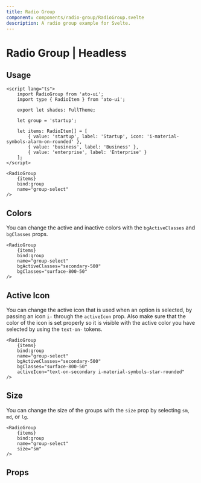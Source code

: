 ```yaml
---
title: Radio Group
component: components/radio-group/RadioGroup.svelte
description: A radio group example for Svelte.
---
```


<script>
    import PropsTable from './PropsTable.svelte';
    import RadioGroup from '$lib/components/radio-group/RadioGroup.svelte';
    import docs from '$lib/components/radio-group/RadioGroup.svelte?raw&sveld';

	let items = [
		{
			value: 'startup',
			label: 'Startup',
			// subLabel: 'This is a startup',
			icon: 'i-material-symbols-alarm-on-rounded'
		},
		{ value: 'business', label: 'Business' },
		{ value: 'enterprise', label: 'Enterprise' }
	];

    let group = 'startup';

	let activeIcon = 'i-material-symbols-check-circle-outline-rounded text-on-primary';
</script>

# Radio Group | Headless

## Usage

<div class="w-full flex justify-center items-center py-20 rounded-container border-1 border-surface-500/30-200/30 my-4">
    <RadioGroup {items} name="group-1" {activeIcon} {group} />
</div>

```svelte
<script lang="ts">
    import RadioGroup from 'ato-ui';
	import type { RadioItem } from 'ato-ui';

	export let shades: FullTheme;

    let group = 'startup';

	let items: RadioItem[] = [
		{ value: 'startup', label: 'Startup', icon: 'i-material-symbols-alarm-on-rounded' },
		{ value: 'business', label: 'Business' },
		{ value: 'enterprise', label: 'Enterprise' }
	];
</script>

<RadioGroup
    {items}
    bind:group
    name="group-select"
/>
```

## Colors

You can change the active and inactive colors with the `bgActiveClasses` and `bgClasses` props.

<div class="w-full flex flex-col gap-4 justify-center items-center py-20 rounded-container border-1 border-surface-500/30-200/30 my-4">
    <RadioGroup {items} name="color-1" size="sm" {activeIcon} bgActiveClasses="primary-500" />
    <RadioGroup {items} name="color-2" size="sm" {activeIcon} bgActiveClasses="secondary-500" />
    <RadioGroup {items} name="color-3" size="sm" {activeIcon} bgActiveClasses="tertiary-500" />
    <RadioGroup {items} name="color-4" size="sm" {activeIcon} bgActiveClasses="success-500" />
</div>

```svelte
<RadioGroup
    {items}
    bind:group
    name="group-select"
    bgActiveClasses="secondary-500"
    bgClasses="surface-800-50"
/>
```

## Active Icon

You can change the active icon that is used when an option is selected, by passing an icon `i-` through the `activeIcon` prop. Also make sure that the color of the icon is set properly so it is visible with the active color you have selected by using the `text-on-` tokens.

<div class="w-full flex flex-col gap-4 justify-center items-center py-20 rounded-container border-1 border-surface-500/30-200/30 my-4">
    <RadioGroup {items} name="color-2" bgActiveClasses="secondary-500" activeIcon="text-on-secondary i-material-symbols-star-rounded" />
</div>

```svelte
<RadioGroup
    {items}
    bind:group
    name="group-select"
    bgActiveClasses="secondary-500"
    bgClasses="surface-800-50"
    activeIcon="text-on-secondary i-material-symbols-star-rounded"
/>
```

## Size

You can change the size of the groups with the `size` prop by selecting `sm`, `md`, or `lg`.

<div class="w-full flex flex-col gap-4 justify-center items-center py-20 rounded-container border-1 border-surface-500/30-200/30 my-4">
    <RadioGroup {items} name="size-sm" size="sm" {activeIcon} />
    <RadioGroup {items} name="size-md" size="md" {activeIcon} />
    <RadioGroup {items} name="size-lg" size="lg" {activeIcon} />
</div>

```svelte
<RadioGroup
    {items}
    bind:group
    name="group-select"
    size="sm"
/>
```

## Props

<PropsTable props={docs.props} />